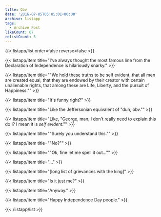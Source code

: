 ```yaml
---
title: Obv
date: '2016-07-05T05:05:01+00:00'
archive: listapp
tags: 
  - Archive Post
likeCount: 67
relistCount: 5
---
```



{{< listapp/list order=false reverse=false >}}

   {{< listapp/item title="I've always thought the most famous line from the Declaration of Independence is hilariously snarky." >}}

   {{< listapp/item title="\"We hold these truths to be self evident, that all men are created equal, that they are endowed by their creator with certain unalienable rights, that among these are Life, Liberty, and the pursuit of Happiness.\"" >}}

   {{< listapp/item title="It's funny right?" >}}

   {{< listapp/item title="Like the Jeffersonian equivalent of \"duh, obv.\"" >}}

   {{< listapp/item title="Like, \"George, man, I don't really need to explain this do I? I mean it is *self evident*.\"" >}}

   {{< listapp/item title="\"Surely you understand this.\"" >}}

   {{< listapp/item title="\"No?\"" >}}

   {{< listapp/item title="\"Ok, fine let me spell it out...\"" >}}

   {{< listapp/item title="..." >}}

   {{< listapp/item title="[long list of grievances with the king]" >}}

   {{< listapp/item title="Is it just me?" >}}

   {{< listapp/item title="Anyway." >}}

   {{< listapp/item title="Happy Independence Day people." >}}

{{< /listapp/list >}}
